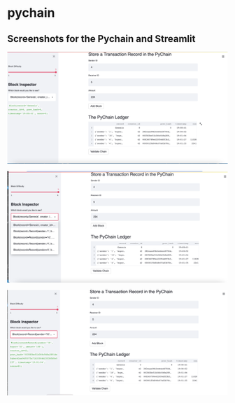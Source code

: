 # pychain

## Screenshots for the Pychain and Streamlit

![alt text](https://github.com/madhugirl/pychain/blob/main/Screen%20Shot%202021-10-31%20at%202.02.42%20PM.png)

![alt text](https://github.com/madhugirl/pychain/blob/main/Screen%20Shot%202021-10-31%20at%202.03.19%20PM.png)

![alt text](https://github.com/madhugirl/pychain/blob/main/Screenshot%20at%20Oct%2031%2014-03-56.png)

